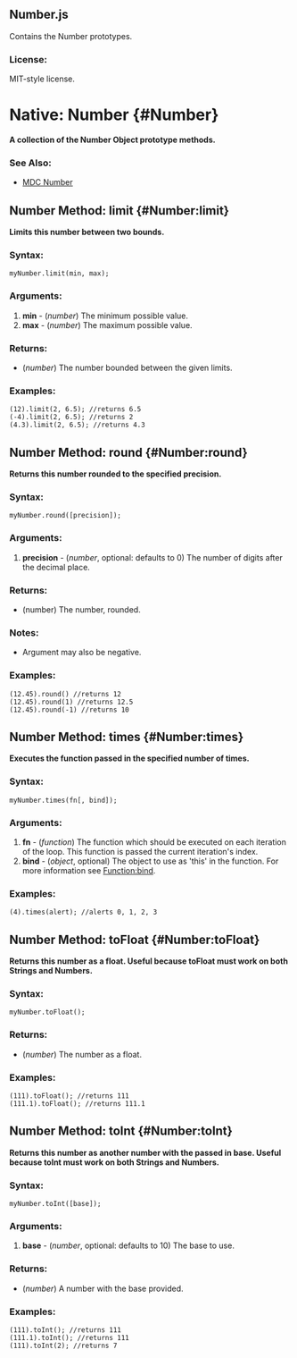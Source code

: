 Number.js
---------

Contains the Number prototypes.

### License:

MIT-style license.



Native: Number {#Number}
========================

**A collection of the Number Object prototype methods.**

### See Also:

- [MDC Number]



Number Method: limit {#Number:limit}
------------------------------------

**Limits this number between two bounds.**

### Syntax:

	myNumber.limit(min, max);

### Arguments:

1. **min** - (*number*) The minimum possible value.
2. **max** - (*number*) The maximum possible value.

### Returns:

* (*number*) The number bounded between the given limits.

### Examples:

	(12).limit(2, 6.5); //returns 6.5
	(-4).limit(2, 6.5); //returns 2
	(4.3).limit(2, 6.5); //returns 4.3



Number Method: round {#Number:round}
------------------------------------

**Returns this number rounded to the specified precision.**

### Syntax:

	myNumber.round([precision]);

### Arguments:

1. **precision** - (*number*, optional: defaults to 0) The number of digits after the decimal place.

### Returns:

* (number) The number, rounded.

### Notes:

- Argument may also be negative.

### Examples:

	(12.45).round() //returns 12
	(12.45).round(1) //returns 12.5
	(12.45).round(-1) //returns 10



Number Method: times {#Number:times}
------------------------------------

**Executes the function passed in the specified number of times.**

### Syntax:

	myNumber.times(fn[, bind]);

### Arguments:

1. **fn**   - (*function*) The function which should be executed on each iteration of the loop. This function is passed the current iteration's index.
2. **bind** - (*object*, optional) The object to use as 'this' in the function. For more information see [Function:bind](/Native/#Function:bind).

### Examples:

	(4).times(alert); //alerts 0, 1, 2, 3



Number Method: toFloat {#Number:toFloat}
----------------------------------------

**Returns this number as a float. Useful because toFloat must work on both Strings and Numbers.**

### Syntax:

	myNumber.toFloat();

### Returns:

* (*number*) The number as a float.

### Examples:

	(111).toFloat(); //returns 111
	(111.1).toFloat(); //returns 111.1



Number Method: toInt {#Number:toInt}
------------------------------------

**Returns this number as another number with the passed in base. Useful because toInt must work on both Strings and Numbers.**

### Syntax:

	myNumber.toInt([base]);

### Arguments:

1. **base** - (*number*, optional: defaults to 10) The base to use.

### Returns:

* (*number*) A number with the base provided.

### Examples:

	(111).toInt(); //returns 111
	(111.1).toInt(); //returns 111
	(111).toInt(2); //returns 7



[MDC Number]: http://developer.mozilla.org/en/docs/Core_JavaScript_1.5_Reference:Global_Objects:Number